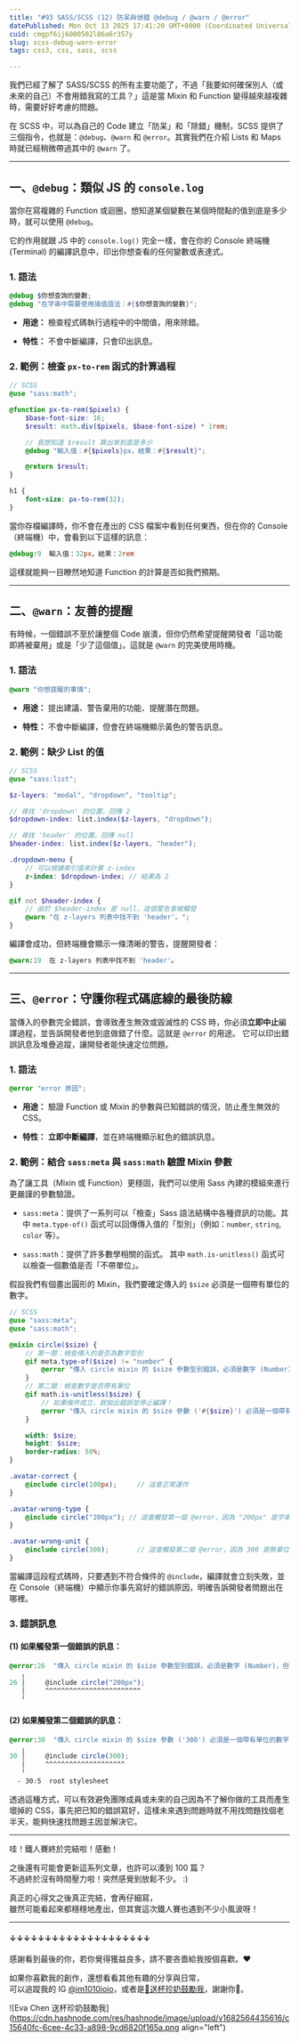 ```yaml
---
title: "#93 SASS/SCSS (12) 防呆與偵錯 @debug / @warn / @error"
datePublished: Mon Oct 13 2025 17:41:20 GMT+0000 (Coordinated Universal Time)
cuid: cmgpf6ij6000502l86a6r357y
slug: scss-debug-warn-error
tags: css3, css, sass, scss

---
```


我們已經了解了 SASS/SCSS 的所有主要功能了，不過「我要如何確保別人（或未來的自己）不會用錯我寫的工具？」這是當 Mixin 和 Function 變得越來越複雜時，需要好好考慮的問題。

在 SCSS 中，可以為自己的 Code 建立「防呆」和「除錯」機制，SCSS 提供了三個指令，也就是：`@debug`、`@warn` 和 `@error`。其實我們在介紹 Lists 和 Maps 時就已經稍微帶過其中的 `@warn` 了。

---

## 一、`@debug`：類似 JS 的 `console.log`

當你在寫複雜的 Function 或迴圈，想知道某個變數在某個時間點的值到底是多少時，就可以使用 `@debug`。

它的作用就跟 JS 中的 `console.log()` 完全一樣，會在你的 Console 終端機 (Terminal) 的編譯訊息中，印出你想查看的任何變數或表達式。

### 1\. 語法

```scss
@debug $你想查詢的變數;
@debug "在字串中需要使用插值語法：#{$你想查詢的變數}";
```

* **用途：** 檢查程式碼執行過程中的中間值，用來除錯。
    
* **特性：** 不會中斷編譯，只會印出訊息。
    

### **2\. 範例：檢查** `px-to-rem` 函式的計算過程

```scss
// SCSS
@use "sass:math";

@function px-to-rem($pixels) {
    $base-font-size: 16;
    $result: math.div($pixels, $base-font-size) * 1rem;

    // 我想知道 $result 算出來到底是多少
    @debug "輸入值：#{$pixels}px，結果：#{$result}";

    @return $result;
}

h1 {
    font-size: px-to-rem(32);
}
```

當你存檔編譯時，你不會在產出的 CSS 檔案中看到任何東西，但在你的 Console （終端機）中，會看到以下這樣的訊息：

```scss
@debug:9  輸入值：32px，結果：2rem
```

這樣就能夠一目瞭然地知道 Function 的計算是否如我們預期。

---

## 二、`@warn`：友善的提醒

有時候，一個錯誤不至於讓整個 Code 崩潰，但你仍然希望提醒開發者「這功能即將被棄用」或是「少了這個值」。這就是 `@warn` 的完美使用時機。

### 1\. 語法

```scss
@warn "你想提醒的事情";
```

* **用途：** 提出建議、警告棄用的功能、提醒潛在問題。
    
* **特性：** 不會中斷編譯，但會在終端機顯示黃色的警告訊息。
    

### **2\. 範例：缺少 List 的值**

```scss
// SCSS
@use "sass:list";

$z-layers: "modal", "dropdown", "tooltip";

// 尋找 'dropdown' 的位置，回傳 2
$dropdown-index: list.index($z-layers, "dropdown");

// 尋找 'header' 的位置，回傳 null
$header-index: list.index($z-layers, "header");

.dropdown-menu {
    // 可以根據索引值來計算 z-index
    z-index: $dropdown-index; // 結果為 2
}

@if not $header-index {
    // 由於 $header-index 是 null，這個警告會被觸發
    @warn "在 z-layers 列表中找不到 'header'。";
}
```

編譯會成功，但終端機會顯示一條清晰的警告，提醒開發者：

```scss
@warn:19  在 z-layers 列表中找不到 'header'。
```

---

## 三、`@error`：守護你程式碼底線的最後防線

當傳入的參數完全錯誤，會導致產生無效或毀滅性的 CSS 時，你必須**立即中止**編譯過程，並告訴開發者他到底做錯了什麼。這就是 `@error` 的用途。 它可以印出錯誤訊息及堆疊追蹤，讓開發者能快速定位問題。

### 1\. 語法

```scss
@error "error 原因";
```

* **用途：** 驗證 Function 或 Mixin 的參數與已知錯誤的情況，防止產生無效的 CSS。
    
* **特性：** **立即中斷編譯**，並在終端機顯示紅色的錯誤訊息。
    

### **2\. 範例：結合** `sass:meta` 與 `sass:math` 驗證 Mixin 參數

為了讓工具（Mixin 或 Function）更穩固，我們可以使用 Sass 內建的模組來進行更嚴謹的參數驗證。

* `sass:meta`：提供了一系列可以「檢查」Sass 語法結構中各種資訊的功能。其中 `meta.type-of()` 函式可以回傳傳入值的「型別」（例如：`number`, `string`, `color` 等）。
    
* `sass:math`：提供了許多數學相關的函式。 其中 `math.is-unitless()` 函式可以檢查一個數值是否「不帶單位」。
    

假設我們有個畫出圓形的 Mixin，我們要確定傳入的 `$size` 必須是一個帶有單位的數字。

```scss
// SCSS
@use "sass:meta";
@use "sass:math";

@mixin circle($size) {
    // 第一關：檢查傳入的是否為數字型別
    @if meta.type-of($size) != "number" {
        @error "傳入 circle mixin 的 $size 參數型別錯誤，必須是數字 (Number)，但卻收到了 '#{$size}' (#{meta.type-of($size)})。";
    }
    // 第二關：檢查數字是否帶有單位
    @if math.is-unitless($size) {
        // 如果條件成立，就拋出錯誤並停止編譯！
        @error "傳入 circle mixin 的 $size 參數 ('#{$size}') 必須是一個帶有單位的數字 (例如: 100px)。";
    }

    width: $size;
    height: $size;
    border-radius: 50%;
}

.avatar-correct {
    @include circle(100px);     // 這會正常運作
}

.avatar-wrong-type {
    @include circle("200px"); // 這會觸發第一個 @error，因為 "200px" 是字串 (String)
}

.avatar-wrong-unit {
    @include circle(300);       // 這會觸發第二個 @error，因為 300 是無單位數字
}
```

當編譯這段程式碼時，只要遇到不符合條件的 `@include`，編譯就會立刻失敗，並在 Console（終端機）中顯示你事先寫好的錯誤原因，明確告訴開發者問題出在哪裡。

### 3\. 錯誤訊息

#### **(1) 如果觸發第一個錯誤的訊息：**

```scss
@error:26  "傳入 circle mixin 的 $size 參數型別錯誤，必須是數字 (Number)，但卻收到了 '200px' (string)。"
   ╷
26 │     @include circle("200px");
   │     ^^^^^^^^^^^^^^^^^^^^^^^^
   ╵
```

#### **(2) 如果觸發第二個錯誤的訊息：**

```scss
@error:30  "傳入 circle mixin 的 $size 參數 ('300') 必須是一個帶有單位的數字 (例如: 100px)。"
   ╷
30 │     @include circle(300);
   │     ^^^^^^^^^^^^^^^^^^^^
   ╵
  - 30:5  root stylesheet
```

透過這種方式，可以有效避免團隊成員或未來的自己因為不了解你做的工具而產生壞掉的 CSS，事先把已知的錯誤寫好，這樣未來遇到問題時就不用找問題找個老半天，能夠快速找問題主因並解決它。

---

哇！鐵人賽終於完結啦！感動！

之後還有可能會更新這系列文章，也許可以湊到 100 篇？  
不過終於沒有時間壓力啦！突然感覺到放鬆不少。 :)

真正的心得文之後真正完結，會再仔細寫，  
雖然可能看起來都穩穩地產出，但其實這次鐵人賽也遇到不少小風波呀！

---

#### ↓↓↓↓↓↓↓↓↓↓↓↓↓↓↓↓↓↓↓↓

感謝看到最後的你，若你覺得獲益良多，請不要吝嗇給我按個喜歡。❤️

如果你喜歡我的創作，還想看看其他有趣的分享與日常，  
可以追蹤我的 IG [@im1010ioio](https://www.instagram.com/im1010ioio/)，或者是[🧋送杯珍奶鼓勵我](https://im1010ioio.bobaboba.me/)，謝謝你🥰。

![Eva Chen 送杯珍奶鼓勵我](https://cdn.hashnode.com/res/hashnode/image/upload/v1682564435616/c15640fc-6cee-4c33-a898-9cd6820f165a.png align="left")